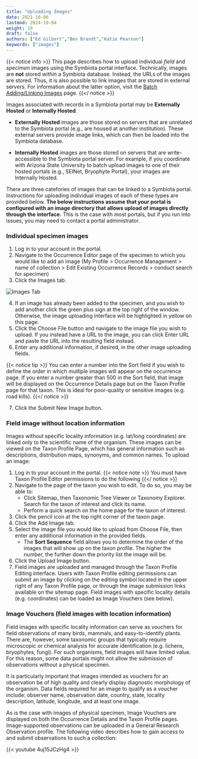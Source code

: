 ```yaml
---
title: "Uploading Images"
date: 2021-10-06
lastmod: 2024-10-04
weight: 10
draft: false
authors: ["Ed Gilbert","Ben Brandt","Katie Pearson"]
keywords: ["images"]
---
```


{{< notice info >}}
  This page describes how to upload individual *field* and *specimen* images using the Symbiota portal interface. Technically, images are **not** stored _within_ a Symbiota database. Instead, the URLs of the images are stored. Thus, it is also possible to link images that are stored in external servers. For information about the latter option, visit the [Batch Adding/Linking Images](https://biokic.github.io/symbiota-docs/coll_manager/images/batch/) page.
{{</ notice >}}

Images associated with records in a Symbiota portal may be **Externally Hosted** or **Internally Hosted**.

* **Externally Hosted** images are those stored on servers that are unrelated to the Symbiota portal (e.g., are housed at another institution). These external servers provide image links, which can then be loaded into the Symbiota database.

* **Internally Hosted** images are those stored on servers that are write-accessible to the Symbiota portal server. For example, if you coordinate with Arizona State University to batch upload images to one of their hosted portals (e.g., SEINet, Bryophyte Portal), your images are Internally Hosted.

There are three catefories of images that can be linked to a Symbiota portal. Instructions for uploading individual images of each of these types are provided below. **The below instructions assume that your portal is configured with an image directory that allows upload of images directly through the interface.** This is the case with most portals, but if you run into issues, you may need to contact a portal administrator.

### Individual specimen images

1. Log in to your account in the portal.
2. Navigate to the Occurrence Editor page of the specimen to which you would like to add an image (My Profile > Occurrence Management > name of collection > Edit Existing Occurrence Records > conduct search for specimen)
3. Click the Images tab.

![Images Tab](/symbiota-docs/images/imagestab.png)

4. If an image has already been added to the specimen, and you wish to add another click the green plus sign at the top right of the window. Otherwise, the image uploading interface will be highlighted in yellow on this page.
5. Click the Choose File button and navigate to the image file you wish to upload. If you instead have a URL to the image, you can click Enter URL and paste the URL into the resulting field instead.
6. Enter any additional information, if desired, in the other image uploading fields.

{{< notice tip >}}
   You can enter a number into the Sort field if you wish to define the order in which mutliple images will appear on the occurrence page. If you enter a number greater than 500 in the Sort field, that image will be displayed on the Occurrence Details page but on the Taxon Profile page for that taxon. This is ideal for poor-quality or sensitive images (e.g. road kills). 
{{</ notice >}}

7. Click the Submit New Image button.

### Field image without location information

Images without specific locality information (e.g. lat/long coordinates) are linked only to the scientific name of the organism. These images can be viewed on the Taxon Profile Page, which has general information such as descriptions, distribution maps, synonyms, and common names. To upload an image:

1. Log in to your account in the portal.
{{< notice note >}}
  You must have Taxon Profile Editor permissions to do the following
{{</ notice >}}
2. Navigate to the page of the taxon you wish to edit. To do so, you may be able to:
    *  Click Sitemap, then Taxonomic Tree Viewer or Taxonomy Explorer. Search for the taxon of interest and click its name.
    *  Perform a quick search on the home page for the taxon of interest.
3. Click the pencil icon at the top right corner of the taxon page.
4. Click the Add Image tab.
5. Select the image file you would like to upload from Choose File, then enter any additional information in the provided fields.
    * The **Sort Sequence** field allows you to determine the order of the images that will show up on the taxon profile. The higher the number, the further down the priority list the image will be.
7. Click the Upload Image button.
8. Field images are uploaded and managed through the Taxon Profile Editing interface. Users with Taxon Profile editing permissions can submit an image by clicking on the editing symbol located in the upper right of any Taxon Profile page, or through the image submission links available on the sitemap page. Field images with specific locality details (e.g. coordinates) can be loaded as Image Vouchers (see below). 

### Image Vouchers (field images with location information)

Field images with specific locality information can serve as vouchers for field observations of many birds, mammals, and easy-to-identify plants. There are, however, some taxonomic groups that typically require microscopic or chemical analysis for accurate identification (e.g. lichens, bryophytes, fungi). For such organisms, field images will have limited value. For this reason, some data portals might not allow the submission of observations without a physical specimen.

It is particularly important that images intended as vouchers for an observation be of high quality and clearly display diagnostic morphology of the organism. Data fields required for an image to qualify as a voucher include: observer name, observation date, country, state, locality description, latitude, longitude, and at least one image.

As is the case with images of physical specimen, Image Vouchers are displayed on both the Occurrence Details and the Taxon Profile pages. Image-supported observations can be uploaded in a General Research Observation profile. The following video describes how to gain access to and submit observations to such a collection:

{{< youtube 4uj15JCzHg4 >}} 

